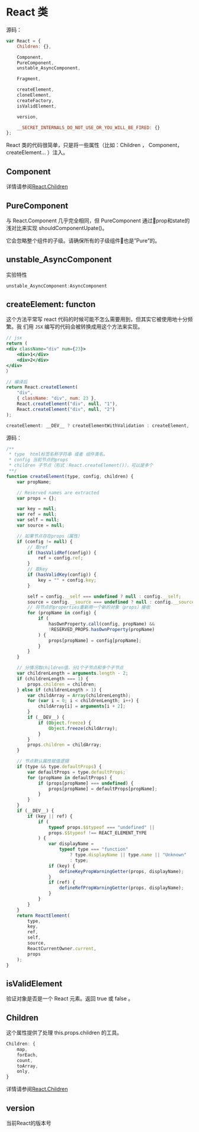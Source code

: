 # React 类

源码：

```js
var React = {
    Children: {},

    Component,
    PureComponent,
    unstable_AsyncComponent,

    Fragment,

    createElement,
    cloneElement,
    createFactory,
    isValidElement,

    version,

    __SECRET_INTERNALS_DO_NOT_USE_OR_YOU_WILL_BE_FIRED: {}
};
```

React 类的代码很简单，只是将一些属性（比如：Children ，
Component，createElement... ）注入。

## Component

详情请参阅[React.Children](sections/React.Children.md)

## PureComponent

与 React.Component 几乎完全相同，但 PureComponent 通过prop和state的浅对比来实现 shouldComponentUpate()。

它会忽略整个组件的子级。请确保所有的子级组件也是”Pure”的。

## unstable_AsyncComponent
实验特性
```js
unstable_AsyncComponent:AsyncComponent
```


## createElement: functon

这个方法平常写 react 代码的时候可能不怎么需要用到，但其实它被使用地十分频繁。我
们用 `JSX` 编写的代码会被转换成用这个方法来实现。

```jsx
// jsx
return (
<div className="div" num={23}>
    <div>1</div>
    <div>2</div>
</div>
）

// 编译后
return React.createElement(
    "div",
    { className: "div", num: 23 },
    React.createElement("div", null, "1"),
    React.createElement("div", null, "2")
);
```

```js
createElement: __DEV__ ? createElementWithValidation : createElement,
```

源码：

```js
/**
 * type  html标签名称字符串 或者 组件类名。
 * config 当前节点的props
 * children 子节点（形式：React.createElement()），可以是多个
 **/
function createElement(type, config, children) {
    var propName;

    // Reserved names are extracted
    var props = {};

    var key = null;
    var ref = null;
    var self = null;
    var source = null;

    // 如果节点存在props（属性）
    if (config != null) {
        // 取ref
        if (hasValidRef(config)) {
            ref = config.ref;
        }
        // 取key
        if (hasValidKey(config)) {
            key = "" + config.key;
        }

        self = config.__self === undefined ? null : config.__self;
        source = config.__source === undefined ? null : config.__source;
        // 将节点的properties重新用一个新的对象（props）接收
        for (propName in config) {
            if (
                hasOwnProperty.call(config, propName) &&
                !RESERVED_PROPS.hasOwnProperty(propName)
            ) {
                props[propName] = config[propName];
            }
        }
    }

    // 分情况取children值，分1个子节点和多个子节点
    var childrenLength = arguments.length - 2;
    if (childrenLength === 1) {
        props.children = children;
    } else if (childrenLength > 1) {
        var childArray = Array(childrenLength);
        for (var i = 0; i < childrenLength; i++) {
            childArray[i] = arguments[i + 2];
        }
        if (__DEV__) {
            if (Object.freeze) {
                Object.freeze(childArray);
            }
        }
        props.children = childArray;
    }

    // 节点默认属性赋值逻辑
    if (type && type.defaultProps) {
        var defaultProps = type.defaultProps;
        for (propName in defaultProps) {
            if (props[propName] === undefined) {
                props[propName] = defaultProps[propName];
            }
        }
    }
    if (__DEV__) {
        if (key || ref) {
            if (
                typeof props.$$typeof === "undefined" ||
                props.$$typeof !== REACT_ELEMENT_TYPE
            ) {
                var displayName =
                    typeof type === "function"
                        ? type.displayName || type.name || "Unknown"
                        : type;
                if (key) {
                    defineKeyPropWarningGetter(props, displayName);
                }
                if (ref) {
                    defineRefPropWarningGetter(props, displayName);
                }
            }
        }
    }
    return ReactElement(
        type,
        key,
        ref,
        self,
        source,
        ReactCurrentOwner.current,
        props
    );
}
```

## isValidElement

验证对象是否是一个 React 元素。返回 true 或 false 。

## Children

这个属性提供了处理 this.props.children 的工具。

```js
Children: {
    map,
    forEach,
    count,
    toArray,
    only,
}
```
详情请参阅[React.Children](sections/React.Children.md)


## version

当前React的版本号